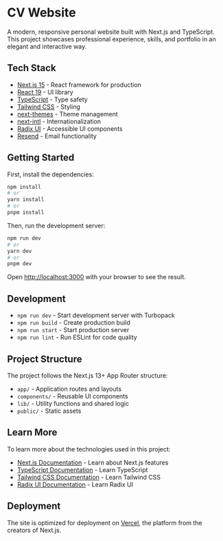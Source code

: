 # CV Website

A modern, responsive personal website built with Next.js and TypeScript. This project showcases professional experience, skills, and portfolio in an elegant and interactive way.

## Tech Stack

- [Next.js 15](https://nextjs.org/) - React framework for production
- [React 19](https://react.dev/) - UI library
- [TypeScript](https://www.typescriptlang.org/) - Type safety
- [Tailwind CSS](https://tailwindcss.com/) - Styling
- [next-themes](https://github.com/pacocoursey/next-themes) - Theme management
- [next-intl](https://next-intl-docs.vercel.app/) - Internationalization
- [Radix UI](https://www.radix-ui.com/) - Accessible UI components
- [Resend](https://resend.com/) - Email functionality

## Getting Started

First, install the dependencies:

```bash
npm install
# or
yarn install
# or
pnpm install
```

Then, run the development server:

```bash
npm run dev
# or
yarn dev
# or
pnpm dev
```

Open [http://localhost:3000](http://localhost:3000) with your browser to see the result.

## Development

- `npm run dev` - Start development server with Turbopack
- `npm run build` - Create production build
- `npm run start` - Start production server
- `npm run lint` - Run ESLint for code quality

## Project Structure

The project follows the Next.js 13+ App Router structure:

- `app/` - Application routes and layouts
- `components/` - Reusable UI components
- `lib/` - Utility functions and shared logic
- `public/` - Static assets

## Learn More

To learn more about the technologies used in this project:

- [Next.js Documentation](https://nextjs.org/docs) - Learn about Next.js features
- [TypeScript Documentation](https://www.typescriptlang.org/docs/) - Learn TypeScript
- [Tailwind CSS Documentation](https://tailwindcss.com/docs) - Learn Tailwind CSS
- [Radix UI Documentation](https://www.radix-ui.com/docs/primitives/overview/introduction) - Learn Radix UI

## Deployment

The site is optimized for deployment on [Vercel](https://vercel.com/), the platform from the creators of Next.js.

